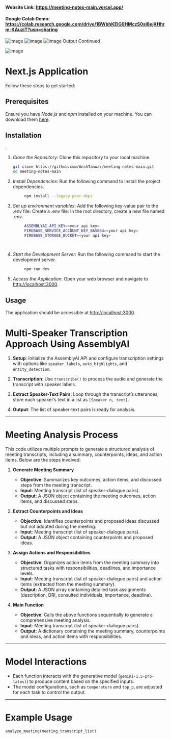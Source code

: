 #### Website Link: https://meeting-notes-main.vercel.app/
#### Google Colab Demo: https://colab.research.google.com/drive/1BWbhKEIG9HMczS0sl8ejKHhrm-KAuziT?usp=sharing

![image](https://github.com/user-attachments/assets/40b19694-6c03-4b29-aab2-7e285164d949)
![image](https://github.com/user-attachments/assets/f66c1cac-f891-4a8f-98d7-5ff2d394a1f9)
![image](https://github.com/user-attachments/assets/b2fce49b-0c2a-4836-a65a-315946df6fd1)
Output Continued

![image](https://github.com/user-attachments/assets/80c9fbb6-bbd3-4a54-86ae-af80628aed8b)




# Next.js Application
Follow these steps to get started:

## Prerequisites

Ensure you have *Node.js* and *npm* installed on your machine. You can download them [here](https://nodejs.org/).

## Installation
.


1. *Clone the Repository*: Clone this repository to your local machine.

   ```bash
   git clone https://github.com/AnshTanwar/meeting-notes-main.git
   cd meeting-notes-main
   ```

2. *Install Dependencies*: Run the following command to install the project dependencies.

   ```bash
        npm install --legacy-peer-deps
   ```
   
   

3. *Set up environment variables*: Add the following key-value pair to the .env file:
   Create a .env file: In the root directory, create a new file named .env.
   ```bash
        ASSEMBLYAI_API_KEY=<your api key>
        FIREBASE_SERVICE_ACCOUNT_KEY_BASE64=<your api key>
        FIREBASE_STORAGE_BUCKET=<your api key>
   
        
   ```
   

   
3. *Start the Development Server*: Run the following command to start the development server.

   ```bash
        npm run dev
   ```

4. *Access the Application*: Open your web browser and navigate to [http://localhost:3000](http://localhost:3000).

## Usage

The application should be accessible at [http://localhost:3000](http://localhost:3000).


# Multi-Speaker Transcription Approach Using AssemblyAI

1. **Setup**: Initialize the AssemblyAI API and configure transcription settings with options like `speaker_labels`, `auto_highlights`, and `entity_detection`.

2. **Transcription**: Use `transcribe()` to process the audio and generate the transcript with speaker labels.

3. **Extract Speaker-Text Pairs**: Loop through the transcript’s utterances, store each speaker’s text in a list as `[Speaker n, text]`.

4. **Output**: The list of speaker-text pairs is ready for analysis.

---

# Meeting Analysis Process

This code utilizes multiple prompts to generate a structured analysis of meeting transcripts, including a summary, counterpoints, ideas, and action items. Below are the steps involved:

1. **Generate Meeting Summary**
   - **Objective**: Summarizes key outcomes, action items, and discussed steps from the meeting transcript.
   - **Input**: Meeting transcript (list of speaker-dialogue pairs).
   - **Output**: A JSON object containing the meeting outcomes, action items, and discussed steps.

2. **Extract Counterpoints and Ideas**
   - **Objective**: Identifies counterpoints and proposed ideas discussed but not adopted during the meeting.
   - **Input**: Meeting transcript (list of speaker-dialogue pairs).
   - **Output**: A JSON object containing counterpoints and proposed ideas.

3. **Assign Actions and Responsibilities**
   - **Objective**: Organizes action items from the meeting summary into structured tasks with responsibilities, deadlines, and importance levels.
   - **Input**: Meeting transcript (list of speaker-dialogue pairs) and action items (extracted from the meeting summary).
   - **Output**: A JSON array containing detailed task assignments (description, DRI, consulted individuals, importance, deadline).

4. **Main Function**
   - **Objective**: Calls the above functions sequentially to generate a comprehensive meeting analysis.
   - **Input**: Meeting transcript (list of speaker-dialogue pairs).
   - **Output**: A dictionary containing the meeting summary, counterpoints and ideas, and action items with responsibilities.

---

# Model Interactions

- Each function interacts with the generative model (`gemini-1.5-pro-latest`) to produce content based on the specified inputs.
- The model configurations, such as `temperature` and `top_p`, are adjusted for each task to control the output.

---


# Example Usage

```python
analyze_meeting(meeting_transcript_list)
```





